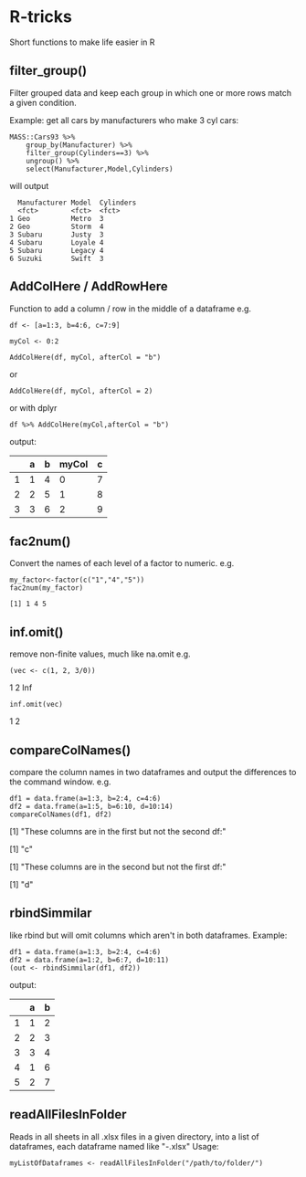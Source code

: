 # R-tricks
Short functions to make life easier in R

## filter_group()
Filter grouped data and keep each group in which one or more rows match a given condition.

Example: get all cars by manufacturers who make 3 cyl cars:
```
MASS::Cars93 %>%
    group_by(Manufacturer) %>%
    filter_group(Cylinders==3) %>%
    ungroup() %>%
    select(Manufacturer,Model,Cylinders)
```
will output
```
  Manufacturer Model  Cylinders
  <fct>        <fct>  <fct>    
1 Geo          Metro  3        
2 Geo          Storm  4        
3 Subaru       Justy  3        
4 Subaru       Loyale 4        
5 Subaru       Legacy 4        
6 Suzuki       Swift  3   
```

## AddColHere / AddRowHere
Function to add a column / row in the middle of a dataframe
e.g.

`df <- [a=1:3, b=4:6, c=7:9]`

`myCol <- 0:2`


`AddColHere(df, myCol, afterCol = "b")`

or

`AddColHere(df, myCol, afterCol = 2)`

or with dplyr

`df %>% AddColHere(myCol,afterCol = "b")`

output:

||  a |b |myCol| c|
|---|---|---|---|---|
|1| 1 |4        | 0 |7|
|2 |2 |5    |    1 |8|
|3 |3 |6      |  2 |9|

## fac2num()
Convert the names of each level of a factor to numeric.
e.g.
```
my_factor<-factor(c("1","4","5"))
fac2num(my_factor)
```
```
[1] 1 4 5
```
## inf.omit()
remove non-finite values, much like na.omit
e.g.

`(vec <- c(1, 2, 3/0))`

1   2 Inf

`inf.omit(vec)`

1 2

## compareColNames()
compare the column names in two dataframes and output the differences to the command window.
e.g.

```
df1 = data.frame(a=1:3, b=2:4, c=4:6)
df2 = data.frame(a=1:5, b=6:10, d=10:14)
compareColNames(df1, df2)
```

[1] "These columns are in the first but not the second df:"

[1] "c"

[1] "These columns are in the second but not the first df:"

[1] "d"


## rbindSimmilar
like rbind but will omit columns which aren't in both dataframes.
Example:
```
df1 = data.frame(a=1:3, b=2:4, c=4:6)
df2 = data.frame(a=1:2, b=6:7, d=10:11)
(out <- rbindSimmilar(df1, df2))
```

output:

||  a |b |
|---|---|---|
|1| 1 |2 |
|2 |2 |3 |
|3 |3 |4 |
|4| 1 |6 |
|5 |2 |7 |


## readAllFilesInFolder

Reads in all sheets in all .xlsx files in a given directory, into a list of dataframes, each dataframe named like "<Sheet>-<File>.xlsx"
Usage:
```
myListOfDataframes <- readAllFilesInFolder("/path/to/folder/")
```
